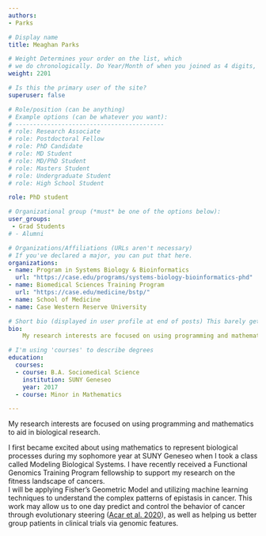 ```yaml
---
authors:
- Parks

# Display name
title: Meaghan Parks

# Weight Determines your order on the list, which 
# we do chronologically. Do Year/Month of when you joined as 4 digits, i.e. YYMM  )
weight: 2201

# Is this the primary user of the site? 
superuser: false

# Role/position (can be anything)
# Example options (can be whatever you want):
# ------------------------------------------
# role: Research Associate
# role: Postdoctoral Fellow
# role: PhD Candidate
# role: MD Student
# role: MD/PhD Student
# role: Masters Student
# role: Undergraduate Student
# role: High School Student

role: PhD student 

# Organizational group (*must* be one of the options below):
user_groups:
 - Grad Students
# - Alumni

# Organizations/Affiliations (URLs aren't necessary)
# If you've declared a major, you can put that here. 
organizations:
- name: Program in Systems Biology & Bioinformatics
  url: "https://case.edu/programs/systems-biology-bioinformatics-phd"
- name: Biomedical Sciences Training Program
  url: "https://case.edu/medicine/bstp/"
- name: School of Medicine
- name: Case Western Reserve University

# Short bio (displayed in user profile at end of posts) This barely gets used, so don't bother. 
bio: 
    My research interests are focused on using programming and mathematics to aid in biological research.

# I'm using 'courses' to describe degrees
education:
  courses:
  - course: B.A. Sociomedical Science
    institution: SUNY Geneseo
    year: 2017
  - course: Minor in Mathematics

---
```


My research interests are focused on using programming and mathematics to aid in biological research.

<!--more--> 

I first became excited about using mathematics to represent biological processes during my sophomore year at SUNY Geneseo when I took a class called Modeling Biological Systems. 
I have recently received a Functional Genomics Training Program fellowship to support my research on the fitness landscape of cancers.  
I will be applying Fisher’s Geometric Model and utilizing machine learning techniques to understand the complex patterns of epistasis in cancer. 
This work may allow us to one day predict and control the behavior of cancer through evolutionary steering 
([Acar et al. 2020](https://doi.org/10.1038/s41467-020-15596-z)),
as well as helping us better group patients in clinical trials via genomic features.
